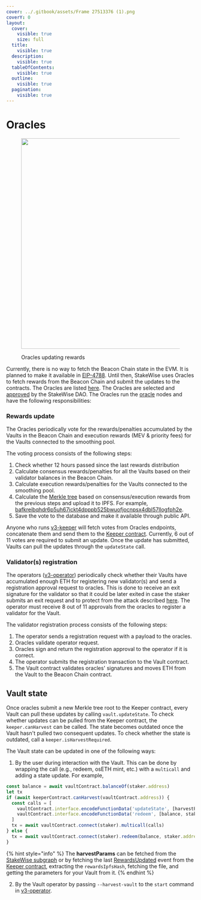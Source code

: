 ```yaml
---
cover: ../.gitbook/assets/Frame 27513376 (1).png
coverY: 0
layout:
  cover:
    visible: true
    size: full
  title:
    visible: true
  description:
    visible: true
  tableOfContents:
    visible: true
  outline:
    visible: true
  pagination:
    visible: true
---
```


# Oracles



<figure><img src="../.gitbook/assets/image (3).png" alt="" width="563"><figcaption><p>Oracles updating rewards</p></figcaption></figure>

Currently, there is no way to fetch the Beacon Chain state in the EVM. It is planned to make it available in [EIP-4788](https://eips.ethereum.org/EIPS/eip-4788). Until then, StakeWise uses Oracles to fetch rewards from the Beacon Chain and submit the updates to the contracts. The Oracles are listed [here](../protocol-overview-in-depth/oracles.md). The Oracles are selected and [approved](https://vote.stakewise.io/#/proposal/0x54ceedefd1060fbad17ab6181be5a90da4c686dc071d1f6121d24c0398700be6) by the StakeWise DAO. The Oracles run the [oracle](https://github.com/stakewise/oracle) nodes and have the following responsibilities:

### Rewards update

The Oracles periodically vote for the rewards/penalties accumulated by the Vaults in the Beacon Chain and execution rewards (MEV & priority fees) for the Vaults connected to the smoothing pool.

The voting process consists of the following steps:

1. Check whether 12 hours passed since the last rewards distribution
2. Calculate consensus rewards/penalties for all the Vaults based on their validator balances in the Beacon Chain.
3. Calculate execution rewards/penalties for the Vaults connected to the smoothing pool.&#x20;
4. Calculate the [Merkle tree](https://en.wikipedia.org/wiki/Merkle_tree) based on consensus/execution rewards from the previous steps and upload it to IPFS. For example, [bafkreibqhdr6p5uh67ickt4dpppb525bwuofjocnpsx4dbl57llogfph2e](https://stakewise.infura-ipfs.io/ipfs/bafkreibqhdr6p5uh67ickt4dpppb525bwuofjocnpsx4dbl57llogfph2e).
5. Save the vote to the database and make it available through public API.

Anyone who runs [v3-keeper](https://github.com/stakewise/v3-keeper/) will fetch votes from Oracles endpoints, concatenate them and send them to the [Keeper contract](https://docs.stakewise.io/for-developers/networks). Currently, 6 out of 11 votes are required to submit an update. Once the update has submitted, Vaults can pull the updates through the `updateState` call.

### Validator(s) registration

The operators ([v3-operator](https://github.com/stakewise/v3-operator)) periodically check whether their Vaults have accumulated enough ETH for registering new validator(s) and send a registration approval request to oracles. This is done to receive an exit signature for the validator so that it could be later exited in case the staker submits an exit request and to protect from the attack described [here](https://blog.lido.fi/vulnerability-response-update/). The operator must receive 8 out of 11 approvals from the oracles to register a validator for the Vault.

The validator registration process consists of the following steps:

1. The operator sends a registration request with a payload to the oracles.
2. Oracles validate operator request.
3. Oracles sign and return the registration approval to the operator if it is correct.
4. The operator submits the registration transaction to the Vault contract.
5. The Vault contract validates oracles' signatures and moves ETH from the Vault to the Beacon Chain contract.

## Vault state

Once oracles submit a new Merkle tree root to the Keeper contract, every Vault can pull these updates by calling `vault.updateState`. To check whether updates can be pulled from the Keeper contract, the `keeper.canHarvest` can be called. The state becomes outdated once the Vault hasn't pulled two consequent updates. To check whether the state is outdated, call a `keeper.isHarvestRequired`.

The Vault state can be updated in one of the following ways:

1. By the user during interaction with the Vault. This can be done by wrapping the call (e.g., redeem, osETH mint, etc.) with a `multicall` and adding a state update. For example,

```typescript
const balance = await vaultContract.balanceOf(staker.address)
let tx
if (await keeperContract.canHarvest(vaultContract.address)) {
  const calls = [
    vaultContract.interface.encodeFunctionData('updateState', [harvestParams]),
    vaultContract.interface.encodeFunctionData('redeem', [balance, staker.address]),
  ]
  tx = await vaultContract.connect(staker).multicall(calls)
} else {
  tx = await vaultContract.connect(staker).redeem(balance, staker.address)
}
```

{% hint style="info" %}
The **harvestParams** can be fetched from the [StakeWise subgraph](https://graphs.stakewise.io/mainnet/subgraphs/name/stakewise/prod/graphql?query=%7B%0A++vaults%28where%3A+%7Bid%3A+%220xac0f906e433d58fa868f936e8a43230473652885%22%7D%29+%7B%0A++++rewardsRoot%0A++++proofReward%0A++++proofUnlockedMevReward%0A++++proof%0A++%7D%0A%7D) or by fetching the last [RewardsUpdated](https://github.com/stakewise/v3-core/blob/main/contracts/interfaces/IKeeperRewards.sol#L22) event from the [Keeper contract](https://docs.stakewise.io/for-developers/networks), extracting the `rewardsIpfsHash`, fetching the file, and getting the parameters for your Vault from it.
{% endhint %}

2. By the Vault operator by passing `--harvest-vault` to the `start` command in [v3-operator](https://github.com/stakewise/v3-operator).

